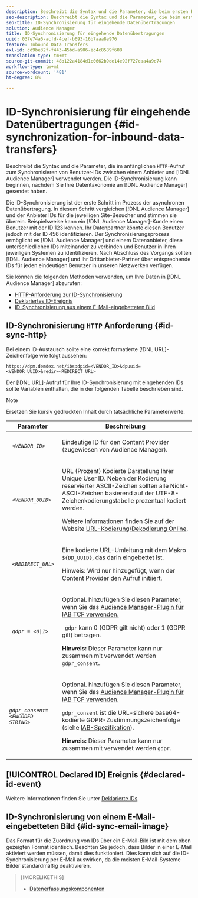 ```yaml
---
description: Beschreibt die Syntax und die Parameter, die beim ersten HTTP-Aufruf zum Synchronisieren von Benutzer-IDs zwischen einem Anbieter und Audience Manager verwendet werden. Die ID-Synchronisierung kann beginnen, nachdem Sie Ihre Datentaxonomie an Audience Manager gesendet haben.
seo-description: Beschreibt die Syntax und die Parameter, die beim ersten HTTP-Aufruf zum Synchronisieren von Benutzer-IDs zwischen einem Anbieter und Audience Manager verwendet werden. Die ID-Synchronisierung kann beginnen, nachdem Sie Ihre Datentaxonomie an Audience Manager gesendet haben.
seo-title: ID-Synchronisierung für eingehende Datenübertragungen
solution: Audience Manager
title: ID-Synchronisierung für eingehende Datenübertragungen
uuid: 037e74a6-acfd-4cef-b693-16b7aaa8e976
feature: Inbound Data Transfers
exl-id: cd9be32f-f443-45bd-a906-ec4c8589f608
translation-type: tm+mt
source-git-commit: 48b122a4184d1c0662b9de14e92f727caa4a9d74
workflow-type: tm+mt
source-wordcount: '481'
ht-degree: 8%

---
```


# ID-Synchronisierung für eingehende Datenübertragungen {#id-synchronization-for-inbound-data-transfers}

Beschreibt die Syntax und die Parameter, die im anfänglichen `HTTP`-Aufruf zum Synchronisieren von Benutzer-IDs zwischen einem Anbieter und [!DNL Audience Manager] verwendet werden. Die ID-Synchronisierung kann beginnen, nachdem Sie Ihre Datentaxonomie an [!DNL Audience Manager] gesendet haben.

Die ID-Synchronisierung ist der erste Schritt im Prozess der asynchronen Datenübertragung. In diesem Schritt vergleichen [!DNL Audience Manager] und der Anbieter IDs für die jeweiligen Site-Besucher und stimmen sie überein. Beispielsweise kann ein [!DNL Audience Manager]-Kunde einen Benutzer mit der ID 123 kennen. Ihr Datenpartner könnte diesen Benutzer jedoch mit der ID 456 identifizieren. Der Synchronisierungsprozess ermöglicht es [!DNL Audience Manager] und einem Datenanbieter, diese unterschiedlichen IDs miteinander zu verbinden und Benutzer in ihren jeweiligen Systemen zu identifizieren. Nach Abschluss des Vorgangs sollten [!DNL Audience Manager] und Ihr Drittanbieter-Partner über entsprechende IDs für jeden eindeutigen Benutzer in unseren Netzwerken verfügen.

Sie können die folgenden Methoden verwenden, um Ihre Daten in [!DNL Audience Manager] abzurufen:

* [HTTP-Anforderung zur ID-Synchronisierung](../../../integration/sending-audience-data/batch-data-transfer-explained/id-sync-http.md#id-sync-http)
* [Deklariertes ID-Ereignis](../../../integration/sending-audience-data/batch-data-transfer-explained/id-sync-http.md#declared-id-event)
* [ID-Synchronisierung aus einem E-Mail-eingebetteten Bild](../../../integration/sending-audience-data/batch-data-transfer-explained/id-sync-http.md#id-sync-email-image)

## ID-Synchronisierung `HTTP` Anforderung {#id-sync-http}

Bei einem ID-Austausch sollte eine korrekt formatierte [!DNL URL]-Zeichenfolge wie folgt aussehen:

```
https://dpm.demdex.net/ibs:dpid=<VENDOR_ID>&dpuuid=<VENDOR_UUID>&redir=<REDIRECT_URL>
```

Der [!DNL URL]-Aufruf für Ihre ID-Synchronisierung mit eingehenden IDs sollte Variablen enthalten, die in der folgenden Tabelle beschrieben sind.

>[!NOTE]
>
>Ersetzen Sie kursiv gedruckten Inhalt durch tatsächliche Parameterwerte.

<table id="table_EB9F4246E2A34ABB8ED06EA458EB186F"> 
 <thead> 
  <tr> 
   <th colname="col1" class="entry"> Parameter </th> 
   <th colname="col2" class="entry"> Beschreibung </th> 
  </tr> 
 </thead>
 <tbody> 
  <tr> 
   <td colname="col1"> <code> <i>&lt;VENDOR_ID&gt;</i> </code> </td> 
   <td colname="col2"> <p>Eindeutige ID für den Content Provider (zugewiesen von <span class="keyword"> Audience Manager</span>). </p> </td> 
  </tr> 
  <tr> 
   <td colname="col1"> <code> <i>&lt;VENDOR_UUID&gt;</i> </code> </td> 
   <td colname="col2"> <p>URL (Prozent) Kodierte Darstellung Ihrer Unique User ID. Neben der Kodierung reservierter ASCII-Zeichen sollten alle Nicht-ASCII-Zeichen basierend auf der UTF-8-Zeichenkodierungstabelle prozentual kodiert werden. </p> <p>Weitere Informationen finden Sie auf der Website <a href="https://www.url-encode-decode.com" format="http" scope="external"> URL-Kodierung/Dekodierung Online</a>. </p> </td> 
  </tr> 
  <tr> 
   <td colname="col1"> <code> <i>&lt;REDIRECT_URL&gt;</i> </code> </td> 
   <td colname="col2"> <p>Eine kodierte URL-Umleitung mit dem Makro <code> ${DD_UUID}</code>, das darin eingebettet ist. </p> <p>Hinweis:  Wird nur hinzugefügt, wenn der Content Provider den Aufruf initiiert. </p> </td> 
  </tr> 
  <tr> 
   <td colname="col1"> <code> <i>gdpr = &lt;0|1&gt;</i> </code> </td> 
   <td colname="col2"> <p>Optional. hinzufügen Sie diesen Parameter, wenn Sie das <a href="../../../overview/data-security-and-privacy/aam-iab-plugin.md">Audience Manager-Plugin für IAB TCF verwenden.</a></p> <p><code> gdpr</code> kann 0 (GDPR gilt nicht) oder 1 (GDPR gilt) betragen. </p> <p> <b>Hinweis:</b> Dieser Parameter kann nur zusammen mit verwendet werden  <code>gdpr_consent</code>.</p></td> 
  </tr> 
  <tr> 
   <td colname="col1"> <code><i>gdpr_consent=&lt;ENCODED STRING&gt;</i> </code> </td> 
   <td colname="col2"> <p>Optional. hinzufügen Sie diesen Parameter, wenn Sie das <a href="../../../overview/data-security-and-privacy/aam-iab-plugin.md">Audience Manager-Plugin für IAB TCF verwenden.</a></p> <p><code>gdpr_consent</code> ist die URL-sichere base64-kodierte GDPR-Zustimmungszeichenfolge (siehe <a href="https://github.com/InteractiveAdvertisingBureau/GDPR-Transparency-and-Consent-Framework/blob/master/URL-based%20Consent%20Passing_%20Framework%20Guidance.md#specifications" format="http" scope="external"> IAB-Spezifikation</a>). </p> <p> <b>Hinweis:</b> Dieser Parameter kann nur zusammen mit verwendet werden  <code>gdpr</code>.</p> </td> 
  </tr> 
 </tbody> 
</table>

## [!UICONTROL Declared ID] Ereignis {#declared-id-event}

Weitere Informationen finden Sie unter [Deklarierte IDs](../../../features/declared-ids.md).

## ID-Synchronisierung von einem E-Mail-eingebetteten Bild {#id-sync-email-image}

Das Format für die Zuordnung von IDs über ein E-Mail-Bild ist mit dem oben gezeigten Format identisch. Beachten Sie jedoch, dass Bilder in einer E-Mail aktiviert werden müssen, damit dies funktioniert. Dies kann sich auf die ID-Synchronisierung per E-Mail auswirken, da die meisten E-Mail-Systeme Bilder standardmäßig deaktivieren.

>[!MORELIKETHIS]
>
>* [Datenerfassungskomponenten](../../../reference/system-components/components-data-collection.md)

